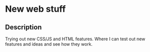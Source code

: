 # New web stuff

## Description

Trying out new CSS/JS and HTML features.
Where I can test out new features and ideas and see how they work.
